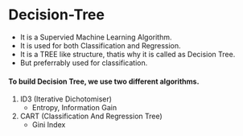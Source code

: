 # Decision-Tree

- It is a Supervied Machine Learning Algorithm.
- It is used for both Classification and Regression.
- It is a TREE like structure, thatis why it is called as Decision Tree.
- But preferrably used for classification.

 
#### To build Decision Tree, we use two different algorithms.
1. ID3 (Iterative Dichotomiser)
   - Entropy, Information Gain
3. CART (Classification And Regression Tree)
   - Gini Index
